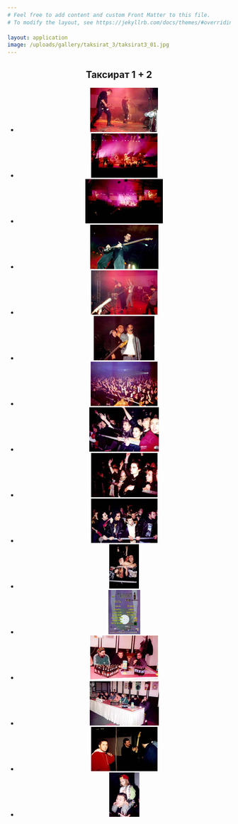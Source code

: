 ```yaml
---
# Feel free to add content and custom Front Matter to this file.
# To modify the layout, see https://jekyllrb.com/docs/themes/#overriding-theme-defaults

layout: application
image: /uploads/gallery/taksirat_3/taksirat3_01.jpg
---
```


<article class='gallery'>
  <header>
    <h2 class='title'>Таксират 1 + 2</h2>
    <ul>
      <li>
        <a href="/uploads/gallery/taksirat_3/taksirat3_01.jpg" class="lightbox" rel="lightbox"><img alt="Medium_taksirat3_01" src="/uploads/gallery/taksirat_3/medium_taksirat3_01.jpg" /></a>
      </li>
      <li>
        <a href="/uploads/gallery/taksirat_3/taksirat3_02.jpg" class="lightbox" rel="lightbox"><img alt="Medium_taksirat3_02" src="/uploads/gallery/taksirat_3/medium_taksirat3_02.jpg" /></a>
      </li>
      <li>
        <a href="/uploads/gallery/taksirat_3/taksirat3_03.jpg" class="lightbox" rel="lightbox"><img alt="Medium_taksirat3_03" src="/uploads/gallery/taksirat_3/medium_taksirat3_03.jpg" /></a>
      </li>
      <li>
        <a href="/uploads/gallery/taksirat_3/taksirat3_04.jpg" class="lightbox" rel="lightbox"><img alt="Medium_taksirat3_04" src="/uploads/gallery/taksirat_3/medium_taksirat3_04.jpg" /></a>
      </li>
      <li>
        <a href="/uploads/gallery/taksirat_3/taksirat3_05.jpg" class="lightbox" rel="lightbox"><img alt="Medium_taksirat3_05" src="/uploads/gallery/taksirat_3/medium_taksirat3_05.jpg" /></a>
      </li>
      <li>
        <a href="/uploads/gallery/taksirat_3/taksirat3_06.jpg" class="lightbox" rel="lightbox"><img alt="Medium_taksirat3_06" src="/uploads/gallery/taksirat_3/medium_taksirat3_06.jpg" /></a>
      </li>
      <li>
        <a href="/uploads/gallery/taksirat_3/taksirat3_07.jpg" class="lightbox" rel="lightbox"><img alt="Medium_taksirat3_07" src="/uploads/gallery/taksirat_3/medium_taksirat3_07.jpg" /></a>
      </li>
      <li>
        <a href="/uploads/gallery/taksirat_3/taksirat3_08.jpg" class="lightbox" rel="lightbox"><img alt="Medium_taksirat3_08" src="/uploads/gallery/taksirat_3/medium_taksirat3_08.jpg" /></a>
      </li>
      <li>
        <a href="/uploads/gallery/taksirat_3/taksirat3_09.jpg" class="lightbox" rel="lightbox"><img alt="Medium_taksirat3_09" src="/uploads/gallery/taksirat_3/medium_taksirat3_09.jpg" /></a>
      </li>
      <li>
        <a href="/uploads/gallery/taksirat_3/taksirat3_10.jpg" class="lightbox" rel="lightbox"><img alt="Medium_taksirat3_10" src="/uploads/gallery/taksirat_3/medium_taksirat3_10.jpg" /></a>
      </li>
      <li>
        <a href="/uploads/gallery/taksirat_3/taksirat3_11.jpg" class="lightbox" rel="lightbox"><img alt="Medium_taksirat3_11" src="/uploads/gallery/taksirat_3/medium_taksirat3_11.jpg" /></a>
      </li>
      <li>
        <a href="/uploads/gallery/taksirat_3/taksirat3_12.jpg" class="lightbox" rel="lightbox"><img alt="Medium_taksirat3_12" src="/uploads/gallery/taksirat_3/medium_taksirat3_12.jpg" /></a>
      </li>
      <li>
        <a href="/uploads/gallery/taksirat_3/taksirat3_13.jpg" class="lightbox" rel="lightbox"><img alt="Medium_taksirat3_13" src="/uploads/gallery/taksirat_3/medium_taksirat3_13.jpg" /></a>
      </li>
      <li>
        <a href="/uploads/gallery/taksirat_3/taksirat3_14.jpg" class="lightbox" rel="lightbox"><img alt="Medium_taksirat3_14" src="/uploads/gallery/taksirat_3/medium_taksirat3_14.jpg" /></a>
      </li>
      <li>
        <a href="/uploads/gallery/taksirat_3/taksirat3_15.jpg" class="lightbox" rel="lightbox"><img alt="Medium_taksirat3_15" src="/uploads/gallery/taksirat_3/medium_taksirat3_15.jpg" /></a>
      </li>
      <li>
        <a href="/uploads/gallery/taksirat_3/taksirat3_16.jpg" class="lightbox" rel="lightbox"><img alt="Medium_taksirat3_16" src="/uploads/gallery/taksirat_3/medium_taksirat3_16.jpg" /></a>
      </li>
    </ul>
  </header>
</article>
